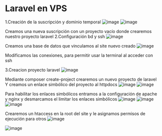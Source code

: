# Laravel en VPS

1.Creación de la suscripción y dominio temporal
![image](https://user-images.githubusercontent.com/115020442/217850075-c880018d-6feb-4519-9f5e-f2c616407483.png)
![image](https://user-images.githubusercontent.com/115020442/217850091-9f752abd-6501-4bbe-9b6a-a3baea189ee7.png)

 
 

Creamos una nueva suscripción con un proyecto vacío  donde crearemos nuestro proyecto laravel
2.Configuración bd y ssh
 ![image](https://user-images.githubusercontent.com/115020442/217850115-bd1c8484-6a5c-41ca-afea-600af2eb87f9.png)

Creamos una base de datos que vinculamos al site nuevo creado
 ![image](https://user-images.githubusercontent.com/115020442/217850153-3c205d04-c95d-4842-97a6-7635ae8d3c11.png)

Modificamos las conexiones, para permitir usar la terminal al acceder con ssh

3.Creacion proyecto laravel
 ![image](https://user-images.githubusercontent.com/115020442/217850175-44a315bd-5587-456f-9f4c-4581638f72f6.png)

Mediante composer create-project crearemos un nuevo proyecto de laravel 
Y creamos un enlace simbólico del proyecto al httpdocs
 ![image](https://user-images.githubusercontent.com/115020442/217850202-c7d9e5ec-55c1-46a7-a1b4-c0dab5c22e67.png)
![image](https://user-images.githubusercontent.com/115020442/217850217-abbe9f29-700b-4c1c-b085-fb06d894e8ea.png)

 
Para habilitar los enlaces simbólicos entramos a la configuración de apache y nginx  y desmarcamos el limitar los enlaces simbólicos 
 ![image](https://user-images.githubusercontent.com/115020442/217850239-386dccfd-3ee7-48b6-a3e4-e3f4be9e13a3.png)
![image](https://user-images.githubusercontent.com/115020442/217850255-233fb3bf-85db-4bb1-97ac-f37e66d4f022.png)
![image](https://user-images.githubusercontent.com/115020442/217850304-756df604-46e9-42b3-bf9f-c4bb62734e26.png)


 
 
Crearemos un htaccess en la root del site y le asignamos permisos de ejecución para otros
 ![image](https://user-images.githubusercontent.com/115020442/217850338-14add49b-a7c9-4400-af17-4333c439e76b.png)

 ![image](https://user-images.githubusercontent.com/115020442/217849614-59b8039a-d310-4629-b433-efd3b8fd061d.png)


